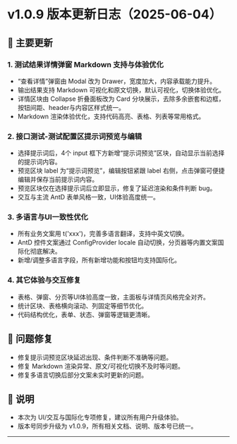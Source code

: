 # v1.0.9 版本更新日志（2025-06-04）

## 🌟 主要更新

### 1. 测试结果详情弹窗 Markdown 支持与体验优化
- “查看详情”弹窗由 Modal 改为 Drawer，宽度加大，内容承载能力提升。
- 输出结果支持 Markdown 可视化和原文切换，默认可视化，切换体验优化。
- 详情区块由 Collapse 折叠面板改为 Card 分块展示，去除多余嵌套和边框，按钮间距、header与内容区样式统一。
- Markdown 渲染体验优化，支持代码高亮、表格、列表等常用格式。

### 2. 接口测试-测试配置区提示词预览与编辑
- 选择提示词后，4个 input 框下方新增“提示词预览”区块，自动显示当前选择的提示词内容。
- 预览区块 label 为“提示词预览”，编辑按钮紧跟 label 右侧，点击弹窗可便捷编辑并保存当前提示词内容。
- 预览区块仅在选择提示词后立即显示，修复了延迟渲染和条件判断 bug。
- 交互与主流 AntD 表单风格一致，UI体验高度统一。

### 3. 多语言与UI一致性优化
- 所有业务文案用 t('xxx')，完善多语言翻译，支持中英文切换。
- AntD 控件文案通过 ConfigProvider locale 自动切换，分页器等内置文案国际化彻底解决。
- 新增/调整多语言字段，所有新增功能和按钮均支持国际化。

### 4. 其它体验与交互修复
- 表格、弹窗、分页等UI体验高度一致，主面板与详情页风格完全对齐。
- 统计区块、表格横向滚动、列固定等细节优化。
- 代码结构优化，表单、状态、弹窗等逻辑更清晰。

## 🐛 问题修复
- 修复提示词预览区块延迟出现、条件判断不准确等问题。
- 修复 Markdown 渲染异常、原文/可视化切换不及时等问题。
- 修复多语言切换后部分文案未实时更新的问题。

## 📝 说明
- 本次为 UI/交互与国际化专项修复，建议所有用户升级体验。
- 版本号同步升级为 v1.0.9，所有相关文档、说明、版本号已统一。

---